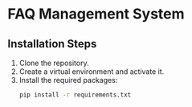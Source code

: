 # FAQ Management System

## Installation Steps
1. Clone the repository.
2. Create a virtual environment and activate it.
3. Install the required packages:
   ```bash
   pip install -r requirements.txt